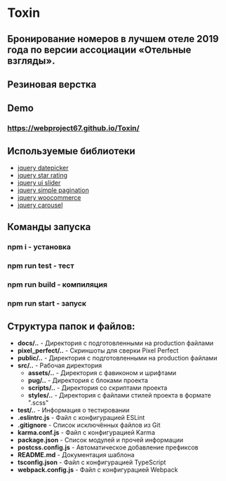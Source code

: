 # Toxin
## Бронирование номеров в лучшем отеле 2019 года по версии ассоциации «Отельные взгляды».

## Резиновая верстка

## Demo
### https://webproject67.github.io/Toxin/

## Используемые библиотеки
- [jquery datepicker](https://github.com/t1m0n/air-datepicker)
- [jquery star rating](https://github.com/jvv/jquery-star-rating-plugin)
- [jquery ui slider](https://atuin.ru/blog/polzunok-diapazonov-jquery-ui-slider/)
- [jquery simple pagination](https://flaviusmatis.github.io/simplePagination.js/)
- [jquery woocommerce](https://github.com/woocommerce/FlexSlider)
- [jquery carousel](https://github.com/vshovkovych/carousel)

## Команды запуска
### npm i - установка
### npm run test - тест
### npm run build - компиляция
### npm run start - запуск

## Структура папок и файлов:
- **docs/..** - Директория с подготовленными на production файлами
- **pixel_perfect/..** - Скриншоты для сверки Pixel Perfect
- **public/..** - Директория с подготовленными на production файлами
- **src/..** - Рабочая директория
  - **assets/..** - Директория с фавиконом и шрифтами
  - **pug/..** - Директория с блоками проекта
  - **scripts/..** - Директория со скриптами проекта
  - **styles/..** - Директория с файлами стилей проекта в формате ".scss"
- **test/..** - Информация о тестировании
- **.eslintrc.js** - Файл с конфигурацией ESLint
- **.gitignore** - Список исключённых файлов из Git
- **karma.conf.js** - Файл с конфигурацией Karma
- **package.json** - Список модулей и прочей информации
- **postcss.config.js** - Автоматическое добавление префиксов
- **README.md** - Документация шаблона
- **tsconfig.json** - Файл с конфигурацией TypeScript
- **webpack.config.js** - Файл с конфигурацией Webpack